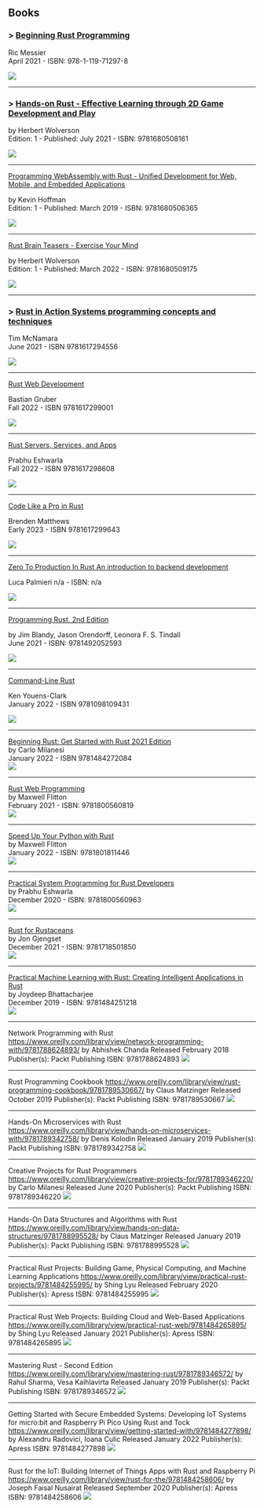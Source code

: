 ## Books

### > [**Beginning Rust Programming**](https://www.wiley.com/en-gb/Beginning+Rust+Programming-p-9781119712978)  

Ric Messier  
April 2021 - ISBN: 978-1-119-71297-8  

![](images/Beginning_Rust_Programming.jpg)

---

### > [**Hands-on Rust - Effective Learning through 2D Game Development and Play**](https://pragprog.com/titles/hwrust/hands-on-rust/)  

by Herbert Wolverson  
Edition: 1 - Published: July 2021 - ISBN: 9781680508161  

![](images/Hands-on_Rust.jpg)

---

[Programming WebAssembly with Rust - Unified Development for Web, Mobile, and Embedded Applications](https://pragprog.com/titles/khrust/programming-webassembly-with-rust/)  

by Kevin Hoffman  
Edition: 1 - Published: March 2019 - ISBN: 9781680506365  

![](images/Programming_WebAssembly_with_Rust.jpg)

---

[Rust Brain Teasers - Exercise Your Mind](https://pragprog.com/titles/hwrustbrain/rust-brain-teasers/)  

by Herbert Wolverson  
Edition: 1 - Published: March 2022 - ISBN: 9781680509175  

![](images/Rust_Brain_Teasers.jpg)

---

### > [**Rust in Action Systems programming concepts and techniques**](https://www.manning.com/books/rust-in-action)  

Tim McNamara  
June 2021 - ISBN 9781617294556  

![](images/Rust_in_Action.jpeg)

---

[Rust Web Development](https://www.manning.com/books/rust-web-development?query=rust)  

Bastian Gruber  
Fall 2022 - ISBN 9781617299001

![](images/Rust_Web_Development.jpeg)

---

[Rust Servers, Services, and Apps](https://www.manning.com/books/rust-servers-services-and-apps?query=rust)  

Prabhu Eshwarla  
Fall 2022 - ISBN 9781617298608

![](images/Rust_Servers_Services_and_Apps.jpeg)

---

[Code Like a Pro in Rust](https://www.manning.com/books/code-like-a-pro-in-rust?query=rust)  

Brenden Matthews  
Early 2023 - ISBN 9781617299643

![](images/Code_Like_a_Pro_in_Rust_200x.jpg)

---

[Zero To Production In Rust An introduction to backend development](https://www.zero2prod.com/)  

Luca Palmieri 
n/a - ISBN: n/a

![](images/Zero_To_Production_In_Rust.jpeg)

---

[Programming Rust, 2nd Edition](https://www.oreilly.com/library/view/programming-rust-2nd/9781492052586/)  

by Jim Blandy, Jason Orendorff, Leonora F. S. Tindall  
June 2021 - ISBN: 9781492052593

![](images/Programming_Rust.jpeg)

---

[Command-Line Rust](https://www.oreilly.com/library/view/command-line-rust/9781098109424/)  

Ken Youens-Clark  
January 2022 - ISBN 9781098109431

![](images/Command-Line_Rust.jpeg)

---

[Beginning Rust: Get Started with Rust 2021 Edition](https://www.oreilly.com/library/view/beginning-rust-get/9781484272084/)  
by Carlo Milanesi  
January 2022 - ISBN 9781484272084  
![](images/Beginning_Rust.jpeg)

---

[Rust Web Programming](https://www.oreilly.com/library/view/rust-web-programming/9781800560819/)  
by Maxwell Flitton  
February 2021 - ISBN: 9781800560819  
![](images/Rust_Web_Programming.jpeg)

---

[Speed Up Your Python with Rust](https://www.oreilly.com/library/view/speed-up-your/9781801811446/)  
by Maxwell Flitton  
January 2022 - ISBN: 9781801811446  
![](images/Speed_Up_Your_Python_with_Rust.jpeg)

---

[Practical System Programming for Rust Developers](https://www.oreilly.com/library/view/practical-system-programming/9781800560963/)  
by Prabhu Eshwarla  
December 2020 - ISBN: 9781800560963  
![](images/Practical_System_Prog.jpeg)

---

[Rust for Rustaceans](https://www.oreilly.com/library/view/rust-for-rustaceans/9781098129828/)  
by Jon Gjengset  
December 2021 - ISBN: 9781718501850  
![](images/Rust_for_Rustaceans.jpeg)

---

[Practical Machine Learning with Rust: Creating Intelligent Applications in Rust](https://www.oreilly.com/library/view/practical-machine-learning/9781484251218/)  
by Joydeep Bhattacharjee  
December 2019 - ISBN: 9781484251218  
![](images/Practical_Machine_Learning.jpeg)

---

Network Programming with Rust
https://www.oreilly.com/library/view/network-programming-with/9781788624893/
by Abhishek Chanda
Released February 2018
Publisher(s): Packt Publishing
ISBN: 9781788624893
![](images/Network_Programming_with_Rust.jpeg)

---

Rust Programming Cookbook
https://www.oreilly.com/library/view/rust-programming-cookbook/9781789530667/
by Claus Matzinger
Released October 2019
Publisher(s): Packt Publishing
ISBN: 9781789530667
![](images/Rust_Programming_Cookbook.jpeg)

---

Hands-On Microservices with Rust
https://www.oreilly.com/library/view/hands-on-microservices-with/9781789342758/
by Denis Kolodin
Released January 2019
Publisher(s): Packt Publishing
ISBN: 9781789342758
![](images/Hands-On_Microservices.jpeg)

---

Creative Projects for Rust Programmers
https://www.oreilly.com/library/view/creative-projects-for/9781789346220/
by Carlo Milanesi
Released June 2020
Publisher(s): Packt Publishing
ISBN: 9781789346220
![](images/Creative_Projects_for_Rust_Programmers.jpeg)

---

Hands-On Data Structures and Algorithms with Rust
https://www.oreilly.com/library/view/hands-on-data-structures/9781788995528/
by Claus Matzinger
Released January 2019
Publisher(s): Packt Publishing
ISBN: 9781788995528
![](images/Hands-On_Data_Structures_and_Algorithms.jpeg)

---

Practical Rust Projects: Building Game, Physical Computing, and Machine Learning Applications
https://www.oreilly.com/library/view/practical-rust-projects/9781484255995/
by Shing Lyu
Released February 2020
Publisher(s): Apress
ISBN: 9781484255995
![](images/Practical_Rust_Projects_Building_Game_Physical.jpeg)

---

Practical Rust Web Projects: Building Cloud and Web-Based Applications
https://www.oreilly.com/library/view/practical-rust-web/9781484265895/
by Shing Lyu
Released January 2021
Publisher(s): Apress
ISBN: 9781484265895
![](images/Practical_Rust_Web_Projects_Building_Cloud_and_Web.jpeg)

---

Mastering Rust - Second Edition
https://www.oreilly.com/library/view/mastering-rust/9781789346572/
by Rahul Sharma, Vesa Kaihlavirta
Released January 2019
Publisher(s): Packt Publishing
ISBN: 9781789346572
![](images/Mastering_Rust_Second_Edition.jpeg)

---

Getting Started with Secure Embedded Systems: Developing IoT Systems for micro:bit and Raspberry Pi Pico Using Rust and Tock
https://www.oreilly.com/library/view/getting-started-with/9781484277898/
by Alexandru Radovici, Ioana Culic
Released January 2022
Publisher(s): Apress
ISBN: 9781484277898
![](images/Getting_Started_with_Secure_Embedded_Systems.jpeg)

---

Rust for the IoT: Building Internet of Things Apps with Rust and Raspberry Pi
https://www.oreilly.com/library/view/rust-for-the/9781484258606/
by Joseph Faisal Nusairat
Released September 2020
Publisher(s): Apress
ISBN: 9781484258606
![](images/Rust_for_the_IoT_Building_Internet_of_Things_Apps.jpeg)